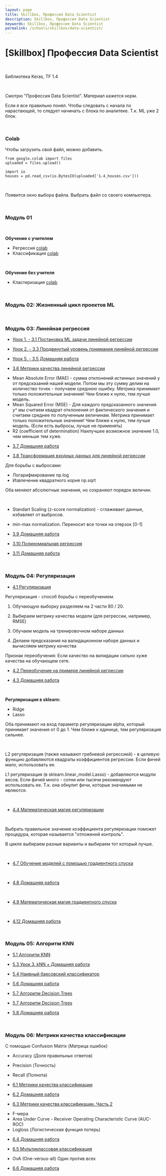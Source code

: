 ```yaml
---
layout: page
title: Skillbox, Профессия‌ ‌Data‌ ‌Scientist‌
description: Skillbox, Профессия‌ ‌Data‌ ‌Scientist‌
keywords: Skillbox, Профессия‌ ‌Data‌ ‌Scientist‌
permalink: /schools/skillbox/data-scientist/
---
```


# [Skillbox] Профессия‌ ‌Data‌ ‌Scientist‌

<br/>

Библиотека Keras, TF 1.4

<br/>

Смотрю "Профессия‌ ‌Data‌ ‌Scientist‌". Материал кажется норм.

Если я все правильно понял.
Чтобы следовать с начала по нарастающей, то следует начинать с блока по аналитеке.
Т.к. ML уже 2 блок.

<br/>

### Colab

Чтобы загрузить свой файл, можно добавить.

```
from google.colab import files
uploaded = files.upload()

import io
houses = pd.read_csv(io.BytesIO(uploaded['1.4_houses.csv']))
```

<br/>

Появится окно выбора файла. Выбрать файл со своего компьютера.

<br/>

### Модуль 01

<br/>

**Обучение с учителем**

- Регрессия [colab](https://colab.research.google.com/drive/1G1VKsb9FeoukcbrbmqPWFg1WtADnXjQc)
- Классификация [colab](https://colab.research.google.com/drive/19LJapwvlxAmEeDdyVV_7vm6XT1j7k8Dz)

<br/>

**Обучение без учителя**

- Кластеризация [colab](https://colab.research.google.com/drive/1mmsqUUZzB8zFJ0P0-nQZ03KtSQixuOTb)

<br/>

### Модуль 02: Жизненный цикл проектов ML

<br/>

### Модуль 03: Линейная регрессия

- [Урок 1. - 3.1 Постановка ML задачи линейной регрессии](https://colab.research.google.com/drive/1UrIkIl-QrzMPqAY-4G9rl8pMy-OpKwjt)

- [Урок 2. - 3.3 Продвинутый уровень понимания линейной регрессии](https://colab.research.google.com/drive/1FlLpVn217ag8xYOcar_ygOjixxeVPn8A)

- [Урок 5. - 3.5 Домашняя работа](https://colab.research.google.com/drive/1t6tT7t09I5I6nTV0zsMoshZrUSpNyX5w)

- [3.6 Метрики качества линейной регрессии](https://colab.research.google.com/drive/1YQr--K4dNzP5puuQqbFlmvJpsp0dAs9u)

* Mean Absolute Error (MAE) - сумма отклонений истинных значений y от предсказаний нашей модели. Потом мы эту сумму делим на количество точек - получаем среднюю ошибку. Метрика принимает только положительные значения! Чем ближе к нулю, тем лучше модель.
* Mean Squared Error (MSE) - Для каждого предсказанного значения y^ мы считаем квадрат отклонения от фактического значения и считаем среднее по полученным величинам. Метрика принимает только положительные значения! Чем ближе к нулю, тем лучше модель. (Если есть выбросы, лучше не применять)
* R2 (coefficient of determination) Наилучшее возможное значение 1.0, чем меньше тем хуже.

- [3.7 Домашняя работа](https://colab.research.google.com/drive/1m6MlFZLp08G4GQoDe0GxQ1DrqQwRNKra)

- [3.8 Трансформация входных данных для линейной регрессии](https://colab.research.google.com/drive/16PbgL5zxI_pFnHmtAkc-8YQaaTL79bSk)

Для борьбы с выбросами:

- Логарифмирование np.log
- Извлечение квадратного корня np.sqrt

Оба меняют абсолютные значения, но сохраняют порядок величин.

<br/>

- Standart Scaling (z-score normalization) - сглаживает данные, избавляет от выбросов.

- min-max normalization. Переносит все точки на отерзок [0-1]

* [3.9 Домашняя работа](https://colab.research.google.com/drive/10GCnc-xwG_4gcY800hnjw1qwH96P8kN9)

* [3.10 Полиномиальная регрессия](https://colab.research.google.com/drive/1Z63urCFPJ8xntW6kwX0Ui0-xbipD0Nm6)

* [3.11 Домашняя работа](https://colab.research.google.com/drive/1Z63urCFPJ8xntW6kwX0Ui0-xbipD0Nm6)

<br/>

### Модуль 04: Регуляризация

- [4.1 Регуляризация](https://colab.research.google.com/drive/1RXnrztNZiz3Fv-hTRtaQksAzIxm3qMFF)

Регуляризация - способ борьбы с переобучением.

1. Обучающую выборку разделяем на 2 части 80 / 20.

2. Выбираем метрику качества модели (для регрессии, например, RMSE)

3. Обучаем модель на тренировочном наборе данных

4. Делаем предсказания на валидационном наборе данных и вычисляем метрику качества

Признак переобучения:
Если качество на вилидации сильно хуже качества на обучающем сете.

- [4.2 Переобучение на примере линейной регрессии](https://colab.research.google.com/drive/1WuGpuX-lr63Kdqk1f50lYafJrE5mOAni)

- [4.3 Домашняя работа](https://colab.research.google.com/drive/14yZ-lxyV7k-qLBATqNfD4jZYETq0LJjT)

<br/>

**Регуляризация в sklearn:**

- Ridge
- Lasso

Оба принимают на вход параметр регуляризации alpha, который принимает значения от 0 до 1. Чем ближе к единице, тем регуляризация сильнее.

<br/>

L2 регуляризация (также называют гребневой регрессией) - в целевую функцию добавляются квадраты коэффициентов регрессии. Если фичей мало, использовать ее.

L1 регуляризация (в sklearn.linear_model.Lasso) - добавляются модули весов. Если фичей много - сотни или тысячи рекомендуют использовать ее. Т.к. она обнулит фичи, которые значимыми не являются.

<br/>

- [4.4 Математическая магия регуляризации](https://colab.research.google.com/drive/1rEvBBGUjXfdkdyobuB_vbej7DR0ZmlRH)

<br/>

Выбрать правильное значение коэффициента регуляризации поможет процедура, которая называется "отложеннй контроль".

В цикле выбираем разные варианты и выбираем тот который лучше.

<br/>

- [4.7 Обучение моделей с помощью градиентного спуска](https://colab.research.google.com/drive/1TbdgmyPYp0I-dl1ov2i6VeNe6RfZMAgU)

<br/>

- [4.8 Домашняя работа](https://colab.research.google.com/drive/1W8_bzO22H62Pc_AJ-wQYmi6YftryNRZS)

<br/>

- [4.9 Математическая магия градиентного спуска](https://colab.research.google.com/drive/1nrnUE_5s6EsIkt1-R596BeUlSKv_zjQL)

<br/>

- [4.12 Домашняя работа](https://colab.research.google.com/drive/177ot4WfIDLxmw0_On-7nh0BUQn09OxTl)

<br/>

### Модуль 05: Алгоритм KNN

- [5.1 Алгоритм KNN](https://colab.research.google.com/drive/1KunpzfHJqAnf7ThPZcprdRrYi7qRSG5k)

- [5.3 Урок 3. kNN + Домашняя работа](https://colab.research.google.com/drive/1QLmBqeQtfnNVn3TRAyRRcr8AP1VpDd3M)

- [5.4 Наивный баесовский классификатор](https://colab.research.google.com/drive/1wb9hPIbvWIsmo1ppFKpTGGOSreKhrpzs)

- [5.6 Домашняя работа](https://colab.research.google.com/drive/19iYAd9AdsmyPblQqpEtHrJnGcDXW9ZKY)

- [5.7 Алгоритм Decision Trees](https://colab.research.google.com/drive/1A7rMtcZCxY7XEuVVKIbpSRz29K-s7wAT)

- [5.7 Алгоритм Decision Trees](https://colab.research.google.com/drive/1A7rMtcZCxY7XEuVVKIbpSRz29K-s7wAT)

- [5.8 Домашняя работа](https://colab.research.google.com/drive/1ZUsgpCKISxgFl_kIzoeiWh5S-c88QC9l)

<br/>

### Модуль 06: Метрики качества классификации

С помощью Confusion Matrix (Матрица ошибок)

- Accuracy (Доля правильных ответов)
- Precision (Точность)
- Recall (Полнота)

- [6.1 Метрики качества классификации](https://colab.research.google.com/drive/1rdcNihCXzhfGhECVte4wqsY3fdsKMtCi)

- [6.2 Домашняя работа](https://colab.research.google.com/drive/1ktR3rAEVo-2LoQuw5UaxGctayn4-oC0K)

- [6.3 Метрики качества классификации. Часть 2](https://colab.research.google.com/drive/12RDSNQ9saRmbJ486NIxlNROFJWkp9iYx)

* F-мера
* Area Under Curve - Receiver Operating Characteristic Curve (AUC-ROC)
* Logloss (Логистическая функция потерь)

- [6.4 Домашняя работа](https://colab.research.google.com/drive/1bDmI0PzuxyDUyA4oh5ug1ITQ5lyhwGAG)

- [6.5 Мультиклассовая классификация](https://colab.research.google.com/drive/1YkyFFw0xgzL7y8DQ1eeZQLLk6dCVT0B5)

* OvA (One-versus-all) Один против всех

- [6.6 Домашняя работа](https://colab.research.google.com/drive/1ongqGhcpZMP_kHTIC_2pqfXLSFl6PRN3)
